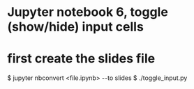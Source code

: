 # Jupyter notebook 6, toggle (show/hide) input cells
# first create the slides file
$ jupyter nbconvert <file.ipynb> --to slides 
$ ./toggle_input.py <jupyter-slide-html-file>

